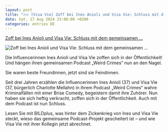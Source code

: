 ```yaml
---
layout: post
title: "🔥🔥 [Visa Vie] Zoff bei Ines Anioli und Visa Vie: Schluss mit dem gemeinsamen ..."
date: Sat, 17 Aug 2024 23:00:00 +0200
categories: entries DE
---
```

[Zoff bei Ines Anioli und Visa Vie: Schluss mit dem gemeinsamen ...](https://www.bild.de/unterhaltung/zoff-bei-ines-anioli-und-visa-vie-schluss-mit-dem-gemeinsamen-podcast-66bf62bdf5e0fd5176072eb7)

![Zoff bei Ines Anioli und Visa Vie: Schluss mit dem gemeinsamen ...](https://images.bild.de/66bf62bdf5e0fd5176072eb7/63d438886d2900164449402d95430ef5,cc25e38c?w=1280)

Die Influencerinnen Ines Anioli und Visa Vie zoffen sich in der Öffentlichkeit! Und hängen ihren gemeinsamen Podcast „Weird Crimes“ nun an den Nagel.

Sie waren beste Freundinnen, jetzt sind sie Feindinnen.

Seit drei Jahren erzählen die Influencerinnen Ines Anioli (37) und Visa Vie (37, bürgerlich Charlotte Mellahn) in ihrem Podcast „Weird Crimes“ wahre Kriminalfällen mit einer Brise Comedy, begeistern damit ihre Zuhörer. Nun haben sie sich heftig verkracht, zoffen sich in der Öffentlichkeit. Auch mit dem Podcast ist nun Schluss.

Lesen Sie mit BILDplus, was hinter dem Zickenkrieg von Ines und Visa Vie steckt, wieso das gemeinsame Podcast-Projekt gescheitert ist – und wie Visa Vie mit ihrer Kollegin jetzt abrechnet.

